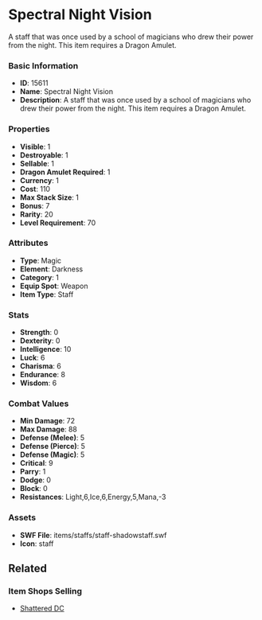 # Spectral Night Vision

A staff that was once used by a school of magicians who drew their power from the night. This item requires a Dragon Amulet.

### Basic Information

- **ID**: 15611
- **Name**: Spectral Night Vision
- **Description**: A staff that was once used by a school of magicians who drew their power from the night. This item requires a Dragon Amulet.

### Properties

- **Visible**: 1
- **Destroyable**: 1
- **Sellable**: 1
- **Dragon Amulet Required**: 1
- **Currency**: 1
- **Cost**: 110
- **Max Stack Size**: 1
- **Bonus**: 7
- **Rarity**: 20
- **Level Requirement**: 70

### Attributes

- **Type**: Magic
- **Element**: Darkness
- **Category**: 1
- **Equip Spot**: Weapon
- **Item Type**: Staff

### Stats

- **Strength**: 0
- **Dexterity**: 0
- **Intelligence**: 10
- **Luck**: 6
- **Charisma**: 6
- **Endurance**: 8
- **Wisdom**: 6

### Combat Values

- **Min Damage**: 72
- **Max Damage**: 88
- **Defense (Melee)**: 5
- **Defense (Pierce)**: 5
- **Defense (Magic)**: 5
- **Critical**: 9
- **Parry**: 1
- **Dodge**: 0
- **Block**: 0
- **Resistances**: Light,6,Ice,6,Energy,5,Mana,-3

### Assets

- **SWF File**: items/staffs/staff-shadowstaff.swf
- **Icon**: staff

## Related

### Item Shops Selling

- [Shattered DC](../item-shops/493-shattered-dc.md)


